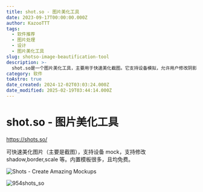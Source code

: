 ```yaml
---
title: shot.so - 图片美化工具
date: 2023-09-17T00:00:00.000Z
author: KazooTTT
tags:
  - 软件推荐
  - 图片处理
  - 设计
  - 图片美化工具
slug: shotso-image-beautification-tool
description: >-
  shot.so是一个图片美化工具，主要用于快速美化截图。它支持设备模拟，允许用户修改阴影、边框、比例等属性。该工具内置了大量免费模板，方便用户快速创建精美的图片效果。
category: 软件
toAstro: true
date_created: 2024-12-02T03:03:24.000Z
date_modified: 2025-02-19T03:44:14.000Z
---
```


# shot.so - 图片美化工具

<https://shots.so/>

可快速美化图片（主要是截图），支持设备 mock，支持修改 shadow,border,scale 等。内置模板很多，且均免费。

![Shots - Create Amazing Mockups](<https://pictures.kazoottt.top/2024/10/20241017-766f28bad432778d346657bc238dfb73.png>)

![954shots_so](<https://pictures.kazoottt.top/2024/10/20241017-d72ee84203b24856d4dac28d1427c368.png>)
